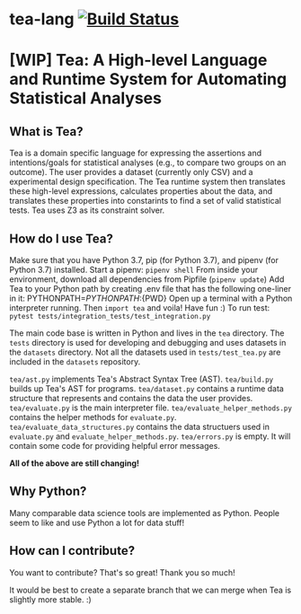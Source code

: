 # tea-lang [![Build Status](https://travis-ci.com/emjun/tea-lang.svg?token=xtmHu9y9pvfxkHzbdxsu&branch=master)](https://travis-ci.com/emjun/tea-lang)

# [WIP] Tea: A High-level Language and Runtime System for Automating Statistical Analyses

## What is Tea?
Tea is a domain specific language for expressing the assertions and intentions/goals for statistical analyses (e.g., to compare two groups on an outcome). The user provides a dataset (currently only CSV) and a experimental design specification. The Tea runtime system then translates these high-level expressions, calculates properties about the data, and translates these properties into constarints to find a set of valid statistical tests. Tea uses Z3 as its constraint solver.

## How do I use Tea?
Make sure that you have Python 3.7, pip (for Python 3.7), and pipenv (for Python 3.7) installed. 
Start a pipenv: `pipenv shell`
From inside your environment, download all dependencies from Pipfile (`pipenv update`)
Add Tea to your Python path by creating .env file that has the following one-liner in it: PYTHONPATH=${PYTHONPATH}:${PWD}
Open up a terminal with a Python interpreter running. Then `import tea` and voila! 
Have fun :)
To run test: `pytest tests/integration_tests/test_integration.py`

The main code base is written in Python and lives in the `tea` directory. The `tests` directory is used for developing and debugging and uses datasets in the `datasets` directory. Not all the datasets used in `tests/test_tea.py` are included in the `datasets` repository. 

`tea/ast.py` implements Tea's Abstract Syntax Tree (AST). 
`tea/build.py` builds up Tea's AST for programs.
`tea/dataset.py` contains a runtime data structure that represents and contains the data the user provides. 
`tea/evaluate.py` is the main interpreter file.
`tea/evaluate_helper_methods.py` contains the helper methods for `evaluate.py`.
`tea/evaluate_data_structures.py` contains the data structuers used in `evaluate.py` and `evaluate_helper_methods.py`.
`tea/errors.py` is empty. It will contain some code for providing helpful error messages.

**All of the above are still changing!**

## Why Python?
Many comparable data science tools are implemented as Python. People seem to like and use Python a lot for data stuff!

## How can I contribute?
You want to contribute? That's so great! Thank you so much!

It would be best to create a separate branch that we can merge when Tea is slightly more stable. :)
